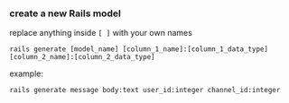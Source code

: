 ### create a new Rails model 
replace anything inside `[ ]` with your own names
```
rails generate [model_name] [column_1_name]:[column_1_data_type] [column_2_name]:[column_2_data_type]
```
example:
```
rails generate message body:text user_id:integer channel_id:integer
```
